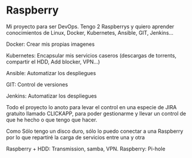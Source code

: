 # Raspberry
Mi proyecto para ser DevOps. Tengo 2 Raspberrys y quiero aprender conocimientos de Linux, Docker, Kubernetes, Ansible, GIT, Jenkins...

Docker: Crear mis propias imagenes

Kubernetes: Encapsular mis servicios caseros (descargas de torrents, compartir el HDD, Add blocker, VPN...)

Ansible: Automatizar los despliegues

GIT: Control de versiones

Jenkins: Automatizar los despliegues 

Todo el proyecto lo anoto para levar el control en una especie de JIRA gratuito llamado CLICKAPP, para poder gestionarme y llevar un control de que he hecho o que tengo que hacer.


Como Sólo tengo un disco duro, sólo lo puedo conectar a una Raspberry por lo que repartiré la carga de servicios entre una y otra

Raspberry + HDD: Transmission, samba, VPN.
Raspberry: Pi-hole
